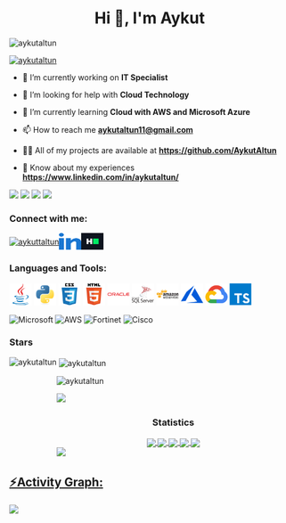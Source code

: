 <h1 align="center">Hi 👋, I'm Aykut</h1>
<p align="left"> <img src="https://komarev.com/ghpvc/?username=aykutaltun&label=Profile%20views&color=0e75b6&style=flat" alt="aykutaltun" /> </p>

<p align="left"> <a href="https://github.com/ryo-ma/github-profile-trophy"><img src="https://github-profile-trophy.vercel.app/?username=aykutaltun&theme=onedark" alt="aykutaltun" /></a> </p>

- 🔭 I’m currently working on **IT Specialist**
- 🤝 I’m looking for help with **Cloud Technology**
- 🌱 I’m currently learning **Cloud with AWS and Microsoft Azure**

- 📫 How to reach me **aykutaltun11@gmail.com**
- 👨‍💻 All of my projects are available at **https://github.com/AykutAltun**
- 📄 Know about my experiences **https://www.linkedin.com/in/aykutaltun/**

<div> <a href="https://www.x.com/in/aykuttaltun" target="_blank"><img src="https://img.shields.io/badge/x-0077B5?style=for-the-badge&logo=x&logoColor=black" target="_blank"></a>
<a href="https://www.linkedin.com/in/aykutaltun" target="_blank"><img src="https://img.shields.io/badge/LinkedIn-0077B5?style=for-the-badge&logo=linkedin&logoColor=white" target="_blank"></a>
<a href="https://github.com/aykutaltun" target="_blank"><img src="https://img.shields.io/badge/GitHub-100000?style=for-the-badge&logo=github&logoColor=white" target="_blank"></a>
<a href = "mailto:aykutaltun11@gmail.com"><img src="https://img.shields.io/badge/-Gmail-%23333?style=for-the-badge&logo=gmail&logoColor=white" target="_blank"></a>
</div><h3 align="left">Connect with me:</h3>
<p align="left">
<a href="https://x.com/aykuttaltun" target="blank"><img align="center" src="https://upload.wikimedia.org/wikipedia/commons/thumb/e/e3/X_logo_2023.svg/2048px-X_logo_2023.svg.png" alt="aykuttaltun" height="30" width="40" /></a><a href="https://linkedin.com/in/aykutaltun" target="blank"><img align="center" src="https://raw.githubusercontent.com/teamedwardforever/Readme-Generator/71f25dd8b98329b168142a6b782a107b75eab178/svg/Social/linked-in-alt.svg" alt="aykutaltun" height="30" width="40" /></a><a href="https://www.hackerrank.com/aykutaltun11" target="blank"><img align="center" src="https://raw.githubusercontent.com/teamedwardforever/Readme-Generator/71f25dd8b98329b168142a6b782a107b75eab178/svg/Social/hackerrank.svg" alt="aykutaltun11" height="30" width="40" /></a>
</p>

<h3 align="left">Languages and Tools:</h3>
<p align="left">
<img src="https://raw.githubusercontent.com/teamedwardforever/Readme-Generator/71f25dd8b98329b168142a6b782a107b75eab178/svg/Skills/Languages/java-original.svg" alt="Java" width="40" height="40"/>
<img src="https://raw.githubusercontent.com/teamedwardforever/Readme-Generator/71f25dd8b98329b168142a6b782a107b75eab178/svg/Skills/Languages/python-original.svg" alt="Python" width="40" height="40"/>
<img src="https://raw.githubusercontent.com/teamedwardforever/Readme-Generator/71f25dd8b98329b168142a6b782a107b75eab178/svg/Skills/Frontend/css3-original-wordmark.svg" alt="Css" width="40" height="40"/>
<img src="https://raw.githubusercontent.com/teamedwardforever/Readme-Generator/71f25dd8b98329b168142a6b782a107b75eab178/svg/Skills/Frontend/html5-original-wordmark.svg" alt="HTML" width="40" height="40"/>
<img src="https://raw.githubusercontent.com/teamedwardforever/Readme-Generator/71f25dd8b98329b168142a6b782a107b75eab178/svg/Skills/Database/oracle-original.svg" alt="Oracle" width="40" height="40"/>
<img src="https://raw.githubusercontent.com/teamedwardforever/Readme-Generator/71f25dd8b98329b168142a6b782a107b75eab178/svg/Skills/Database/microsoft-sql-server-logo.svg" alt="Microsoft Sql Server" width="40" height="40"/>
<img src="https://raw.githubusercontent.com/teamedwardforever/Readme-Generator/71f25dd8b98329b168142a6b782a107b75eab178/svg/Skills/Devops/amazonwebservices-original-wordmark.svg" alt="Amazon Web Services" width="40" height="40"/>
<img src="https://raw.githubusercontent.com/teamedwardforever/Readme-Generator/71f25dd8b98329b168142a6b782a107b75eab178/svg/Skills/Devops/microsoft_azure-icon.svg" alt="Microsoft Azure" width="40" height="40"/>
<img src="https://raw.githubusercontent.com/teamedwardforever/Readme-Generator/71f25dd8b98329b168142a6b782a107b75eab178/svg/Skills/Devops/google_cloud-icon.svg" alt="Google Cloud" width="40" height="40"/>
<img src="https://raw.githubusercontent.com/teamedwardforever/Readme-Generator/71f25dd8b98329b168142a6b782a107b75eab178/svg/Skills/Languages/typescript-original.svg" alt="Typescript" width="40" height="40"/>

![Microsoft](https://img.shields.io/badge/Microsoft-0078D4?style=for-the-badge&logo=microsoft&logoColor=white)
![AWS](https://img.shields.io/badge/Amazon%20AWS-232F3E?style=for-the-badge&logo=amazon-aws&logoColor=white)
![Fortinet](https://img.shields.io/badge/Fortinet-EE3124?style=for-the-badge&logo=fortinet&logoColor=white)
![Cisco](https://img.shields.io/badge/Cisco-1BA0D7?style=for-the-badge&logo=cisco&logoColor=white)

</p>

<h3 align="left">Stars</h3>
<img align="left" height="180em" src="https://github-readme-stats.vercel.app/api/top-langs/?username=aykutaltun&layout=compact&theme=dark" alt=aykutaltun />

<p>&nbsp;<img align="center" height="180em" src="https://github-readme-stats.vercel.app/api?username=aykutaltun&show_icons=true&locale=en&theme=dark" alt="aykutaltun" /></p>

<p><img align="center" height="180em" src="https://github-readme-streak-stats.herokuapp.com/?user=aykutaltun&theme=dark" alt="aykutaltun" /></p>

<img src="https://user-images.githubusercontent.com/73097560/115834477-dbab4500-a447-11eb-908a-139a6edaec5c.gif"><h3 align="center">Statistics</h3>
<div align="center">
<a href="https://github.com/aykutaltun">
<img align="center" src="http://github-profile-summary-cards.vercel.app/api/cards/stats?username=aykutaltun&theme=2077" height="180em" />
<img align="center" src="http://github-profile-summary-cards.vercel.app/api/cards/most-commit-language?username=aykutaltun&theme=2077" height="180em" />
<img align="center" src="http://github-profile-summary-cards.vercel.app/api/cards/repos-per-language?username=aykutaltun&theme=2077" height="180em" />
<img align="center" src="http://github-profile-summary-cards.vercel.app/api/cards/productive-time?username=aykutaltun&theme=2077" height="180em" />
<img align="center" src="http://github-profile-summary-cards.vercel.app/api/cards/profile-details?username=aykutaltun&theme=2077" height="180em" />
</div>
<img src="https://user-images.githubusercontent.com/73097560/115834477-dbab4500-a447-11eb-908a-139a6edaec5c.gif"><h2 align="left">⚡Activity Graph:</h2>
<img align="center" src="https://github-readme-activity-graph.vercel.app/graph?username=aykutaltun&theme=react-dark"/>
